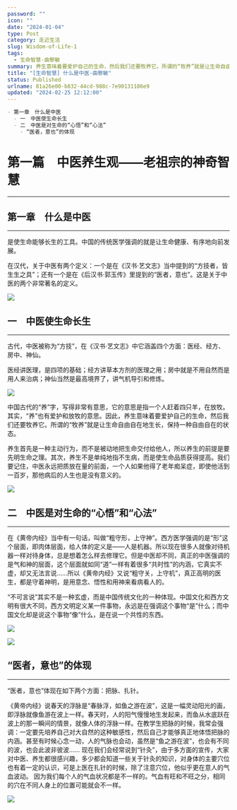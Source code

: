 ```yaml
---
password: ""
icon: ""
date: "2024-01-04"
type: Post
category: 走近生活
slug: Wisdom-of-Life-1
tags:
  - 生命智慧-曲黎敏
summary: 养生意味着要爱护自己的生命，然后我们还要牧养它。所谓的“牧养”就是让生命自由自在地生长，保持一种自由自在的状态。
title: "[生命智慧] 什么是中医-曲黎敏"
status: Published
urlname: 81a26e00-b832-44cd-988c-7e90131186e9
updated: "2024-02-25 12:12:00"
---
```


```markdown
- 第一章　什么是中医
  - 一　中医使生命长生
  - 二　中医是对生命的“心悟”和“心法”
    - “医者，意也”的体现
```

# 第一篇　中医养生观——老祖宗的神奇智慧

---

## 第一章　什么是中医

---

是使生命能够长生的工具。中国的传统医学强调的就是让生命健康、有序地向前发展。

在汉代，关于中医有两个定义：一个是在《汉书·艺文志》当中提到的“方技者，皆生生之具”；还有一个是在《后汉书·郭玉传》里提到的“医者，意也”。这是关于中医的两个非常著名的定义。

![](https://bu.dusays.com/2024/01/04/6596af4366c5e.png)

## 一　中医使生命长生

---

古代，中医被称为“方技”，在《汉书·艺文志》中它涵盖四个方面：医经、经方、房中、神仙。

医经讲医理，是四项的基础；经方讲草本方剂的医理之用；房中就是不用自然而是用人来治病；神仙当然是最高境界了，讲气机导引和修炼。

![](https://bu.dusays.com/2024/01/04/6596af4592c65.png)

中国古代的“养”字，写得非常有意思，它的意思是指一个人赶着四只羊，在放牧。其实，“养”也有爱护和放牧的意思。因此，养生意味着要爱护自己的生命，然后我们还要牧养它。所谓的“牧养”就是让生命自由自在地生长，保持一种自由自在的状态。

养生首先是一种主动行为，而不是被动地把生命交付给他人，所以养生的前提是要先明生命之理。其次，养生不是单纯地指不生病，而是使生命品质获得提高。我们要记住，中医永远把质放在量的前面，一个人如果他得了老年痴呆症，即使他活到一百岁，那他病后的人生也是没有意义的。

![](https://bu.dusays.com/2024/01/04/6596af47ed356.png)

## 二　中医是对生命的“心悟”和“心法”

---

在《黄帝内经》当中有一句话，叫做“粗守形，上守神”。西方医学强调的是“形”这个层面，即肉体层面，给人体的定义是——人是机器。所以现在很多人就像对待机器一样对待身体，总是想着怎么样去修理它。但是中医却不同，真正的中医强调的是气和神的层面，这个层面就如同“道”一样有着很多“共时性”的内涵，它真实不虚，却又无法言说……所以《黄帝内经》又说“粗守关，上守机”，真正高明的医生，都是守着神明，是用意念、悟性和用神来看病看人的。

“不可言说”其实不是一种玄虚，而是中国传统文化的一种体现。中国文化和西方文明有很大不同，西方文明定义某一件事物，永远是在强调这个事物“是”什么；而中国文化却是说这个事物“像”什么，是在说一个共性的东西。

![](https://bu.dusays.com/2024/01/04/6596af4a7eef0.png)

![](https://bu.dusays.com/2024/01/04/6596af4cadbf3.png)

## “医者，意也”的体现

---

“医者，意也”体现在如下两个方面：把脉、扎针。

《黄帝内经》说春天的浮脉是“春脉浮，如鱼之游在波”，这是一幅灵动阳光的画，即浮脉就像鱼游在波上一样。春天时，人的阳气慢慢地生发起来，而鱼从水底跃在波上的那一瞬间的情景，就像人体的浮脉一样。在教学生把脉的时候，我常会强调：一定要先培养自己对大自然的这种敏感性，然后自己才能够真正地体悟把脉的内涵。甚至有时候心念一动，人的气脉也会动，虽然是“鱼之游在波”，也会有不同的波，也会此波非彼波……
现在我们会经常说到“针灸”，由于多方面的宣传，大家对中医、养生都很感兴趣，多少都会知道一些关于针灸的知识，对身体的主要穴位也有着一定的认识，可是上医在扎针的时候，除了注意穴位，他似乎更在意人的气血波动。
因为我们每个人的气血状况都是不一样的。气血有旺和不旺之分，相同的穴在不同人身上的位置可能就会不一样。

![](https://bu.dusays.com/2024/01/04/6596af4e90850.png)
